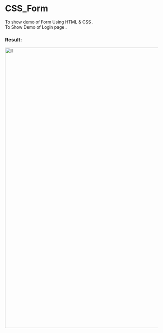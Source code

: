 # CSS_Form
To show demo of Form Using HTML &amp;  CSS .<br>
To Show Demo of Login page .<br>

<h3>Result:</h3>

<img width="923" alt="ll" src="https://github.com/user-attachments/assets/2546cf2e-081a-4b8a-a05d-e7a9fc37400f">
